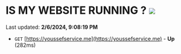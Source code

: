 # IS MY WEBSITE RUNNING ? [![](https://img.shields.io/static/v1?label=Sponsor&message=%E2%9D%A4&logo=GitHub&color=%23fe8e86)](https://github.com/sponsors/<username>)

Last updated: **2/6/2024, 9:08:19 PM**

- `GET` [https://youssefservice.me](https://youssefservice.me) - **Up** (282ms)
